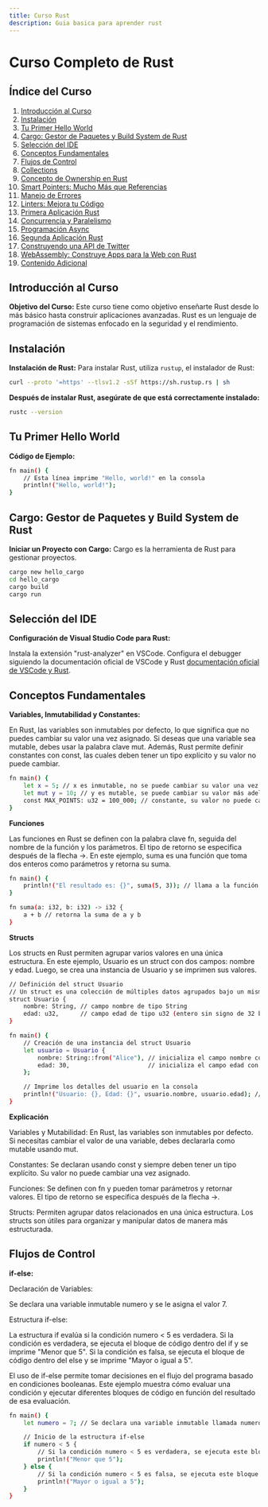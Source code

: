```yaml
---
title: Curso Rust
description: Guia basica para aprender rust
---
```


# Curso Completo de Rust

## Índice del Curso

1. [Introducción al Curso](#introducción-al-curso)
2. [Instalación](#instalación)
3. [Tu Primer Hello World](#tu-primer-hello-world)
4. [Cargo: Gestor de Paquetes y Build System de Rust](#cargo-gestor-de-paquetes-y-build-system-de-rust)
5. [Selección del IDE](#selección-del-ide)
6. [Conceptos Fundamentales](#conceptos-fundamentales)
7. [Flujos de Control](#flujos-de-control)
8. [Collections](#collections)
9. [Concepto de Ownership en Rust](#concepto-de-ownership-en-rust)
10. [Smart Pointers: Mucho Más que Referencias](#smart-pointers-mucho-más-que-referencias)
11. [Manejo de Errores](#manejo-de-errores)
12. [Linters: Mejora tu Código](#linters-mejora-tu-código)
13. [Primera Aplicación Rust](#primera-aplicación-rust)
14. [Concurrencia y Paralelismo](#concurrencia-y-paralelismo)
15. [Programación Async](#programación-async)
16. [Segunda Aplicación Rust](#segunda-aplicación-rust)
17. [Construyendo una API de Twitter](#construyendo-una-api-de-twitter)
18. [WebAssembly: Construye Apps para la Web con Rust](#webassembly-construye-apps-para-la-web-con-rust)
19. [Contenido Adicional](#contenido-adicional)

## Introducción al Curso

**Objetivo del Curso:**
Este curso tiene como objetivo enseñarte Rust desde lo más básico hasta construir aplicaciones avanzadas. Rust es un lenguaje de programación de sistemas enfocado en la seguridad y el rendimiento.

## Instalación

**Instalación de Rust:**
Para instalar Rust, utiliza `rustup`, el instalador de Rust:

```bash
curl --proto '=https' --tlsv1.2 -sSf https://sh.rustup.rs | sh
```

**Después de instalar Rust, asegúrate de que está correctamente instalado:**

```bash
rustc --version
```

## Tu Primer Hello World

**Código de Ejemplo:**

```bash
fn main() {
    // Esta línea imprime "Hello, world!" en la consola
    println!("Hello, world!");
}
```

## Cargo: Gestor de Paquetes y Build System de Rust

**Iniciar un Proyecto con Cargo:**
Cargo es la herramienta de Rust para gestionar proyectos.

```bash
cargo new hello_cargo
cd hello_cargo
cargo build
cargo run
```

## Selección del IDE

**Configuración de Visual Studio Code para Rust:**

Instala la extensión "rust-analyzer" en VSCode.
Configura el debugger siguiendo la documentación oficial de VSCode y Rust <a href="https://code.visualstudio.com/docs/languages/rust" target="_blank">documentación oficial de VSCode y Rust</a>.

## Conceptos Fundamentales

**Variables, Inmutabilidad y Constantes:**

En Rust, las variables son inmutables por defecto, lo que significa que no puedes cambiar su valor una vez asignado. Si deseas que una variable sea mutable, debes usar la palabra clave mut. Además, Rust permite definir constantes con const, las cuales deben tener un tipo explícito y su valor no puede cambiar.

```bash
fn main() {
    let x = 5; // x es inmutable, no se puede cambiar su valor una vez asignado
    let mut y = 10; // y es mutable, se puede cambiar su valor más adelante
    const MAX_POINTS: u32 = 100_000; // constante, su valor no puede cambiar y se debe declarar con tipo
}
```

**Funciones**

Las funciones en Rust se definen con la palabra clave fn, seguida del nombre de la función y los parámetros. El tipo de retorno se especifica después de la flecha ->. En este ejemplo, suma es una función que toma dos enteros como parámetros y retorna su suma.

```bash
fn main() {
    println!("El resultado es: {}", suma(5, 3)); // llama a la función suma y muestra el resultado
}

fn suma(a: i32, b: i32) -> i32 {
    a + b // retorna la suma de a y b
}
```

**Structs**

Los structs en Rust permiten agrupar varios valores en una única estructura. En este ejemplo, Usuario es un struct con dos campos: nombre y edad. Luego, se crea una instancia de Usuario y se imprimen sus valores.

```bash
// Definición del struct Usuario
// Un struct es una colección de múltiples datos agrupados bajo un mismo nombre
struct Usuario {
    nombre: String, // campo nombre de tipo String
    edad: u32,      // campo edad de tipo u32 (entero sin signo de 32 bits)
}

fn main() {
    // Creación de una instancia del struct Usuario
    let usuario = Usuario {
        nombre: String::from("Alice"), // inicializa el campo nombre con el valor "Alice"
        edad: 30,                      // inicializa el campo edad con el valor 30
    };

    // Imprime los detalles del usuario en la consola
    println!("Usuario: {}, Edad: {}", usuario.nombre, usuario.edad); // imprime los detalles del usuario
}
```

**Explicación**

Variables y Mutabilidad: En Rust, las variables son inmutables por defecto. Si necesitas cambiar el valor de una variable, debes declararla como mutable usando mut.

Constantes: Se declaran usando const y siempre deben tener un tipo explícito. Su valor no puede cambiar una vez asignado.

Funciones: Se definen con fn y pueden tomar parámetros y retornar valores. El tipo de retorno se especifica después de la flecha ->.

Structs: Permiten agrupar datos relacionados en una única estructura. Los structs son útiles para organizar y manipular datos de manera más estructurada.

## Flujos de Control

**if-else:**

Declaración de Variables:

Se declara una variable inmutable numero y se le asigna el valor 7.

Estructura if-else:

La estructura if evalúa si la condición numero < 5 es verdadera.
Si la condición es verdadera, se ejecuta el bloque de código dentro del if y se imprime "Menor que 5".
Si la condición es falsa, se ejecuta el bloque de código dentro del else y se imprime "Mayor o igual a 5".

El uso de if-else permite tomar decisiones en el flujo del programa basado en condiciones booleanas. Este ejemplo muestra cómo evaluar una condición y ejecutar diferentes bloques de código en función del resultado de esa evaluación.

```bash
fn main() {
    let numero = 7; // Se declara una variable inmutable llamada numero y se le asigna el valor 7

    // Inicio de la estructura if-else
    if numero < 5 {
        // Si la condición numero < 5 es verdadera, se ejecuta este bloque
        println!("Menor que 5");
    } else {
        // Si la condición numero < 5 es falsa, se ejecuta este bloque
        println!("Mayor o igual a 5");
    }
}
```

